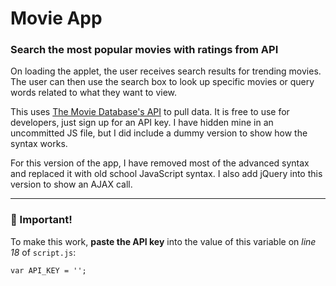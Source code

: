 # Movie App

### Search the most popular movies with ratings from API  
On loading the applet, the user receives search results for trending movies. The user can then use the search box to look up specific movies or query words related to what they want to view.  

This uses [The Movie Database's API](https://developers.themoviedb.org/3/getting-started/introduction) to pull data. It is free to use for developers, just sign up for an API key. I have hidden mine in an uncommitted JS file, but I did include a dummy version to show how the syntax works.  

For this version of the app, I have removed most of the advanced syntax and replaced it with old school JavaScript syntax. I also add jQuery into this version to show an AJAX call.  

---
### 🔎 Important!
To make this work, **paste the API key** into the value of this variable on *line 18* of `script.js`:
```
var API_KEY = '';
```